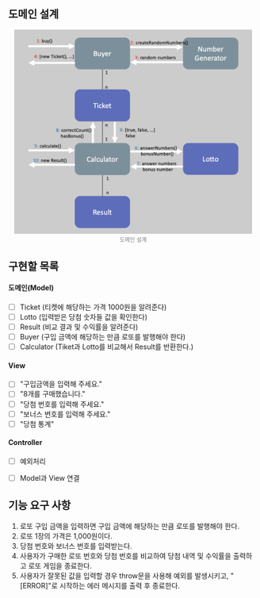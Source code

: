 ## 도메인 설계
<figure style="margin: 1rem auto; max-width: 30rem;">
    <img src="./model.png" alt="img"/>
    <figcaption style="text-align:center; font-size:0.8em; color:gray;">도메인 설계</figcaption>
</figure>

## 구현할 목록

#### 도메인(Model)
- [ ] Ticket (티켓에 해당하는 가격 1000원을 알려준다)
- [ ] Lotto (입력받은 당첨 숫자들 값을 확인한다)
- [ ] Result (비교 결과 및 수익률을 알려준다)
- [ ] Buyer (구입 금액에 해당하는 만큼 로또를 발행해야 한다)
- [ ] Calculator (Tiket과 Lotto를 비교해서 Result를 반환한다.)

#### View
- [ ] "구입금액을 입력해 주세요."
- [ ] "8개를 구매했습니다."
- [ ] "당첨 번호를 입력해 주세요."
- [ ] "보너스 번호를 입력해 주세요."
- [ ] "당첨 통계"

#### Controller
- [ ] 예외처리
- [ ] Model과 View 연결


## 기능 요구 사항
1. 로또 구입 금액을 입력하면 구입 금액에 해당하는 만큼 로또를 발행해야 한다.
2. 로또 1장의 가격은 1,000원이다.
3. 당첨 번호와 보너스 번호를 입력받는다.
4. 사용자가 구매한 로또 번호와 당첨 번호를 비교하여 당첨 내역 및 수익률을 출력하고 로또 게임을 종료한다.
5. 사용자가 잘못된 값을 입력할 경우 throw문을 사용해 예외를 발생시키고, "[ERROR]"로 시작하는 에러 메시지를 출력 후 종료한다.
